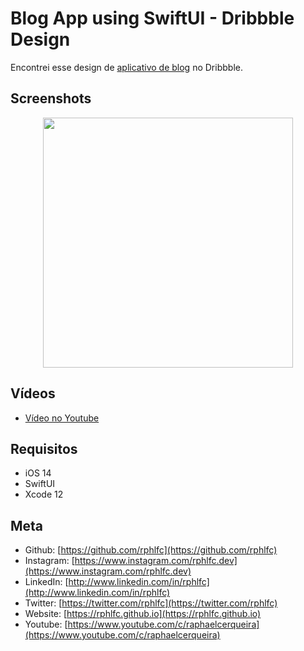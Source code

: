 # Blog App using SwiftUI - Dribbble Design
Encontrei esse design de [aplicativo de blog](https://dribbble.com/shots/5834160-Mobile-Blog-App-Design) no Dribbble.

## Screenshots
<p align="center">
    <img src="https://user-images.githubusercontent.com/16376748/131045550-ea6e3ec8-177d-4e2f-8ef0-d63c413c3b72.png" width="400">
</p>

## Vídeos
- [Vídeo no Youtube](https://youtu.be/DcyCUUodw1Y)

## Requisitos
- iOS 14
- SwiftUI
- Xcode 12

## Meta
- Github: [https://github.com/rphlfc](https://github.com/rphlfc)
- Instagram: [https://www.instagram.com/rphlfc.dev](https://www.instagram.com/rphlfc.dev)
- LinkedIn: [http://www.linkedin.com/in/rphlfc](http://www.linkedin.com/in/rphlfc)
- Twitter: [https://twitter.com/rphlfc](https://twitter.com/rphlfc)
- Website: [https://rphlfc.github.io](https://rphlfc.github.io)
- Youtube: [https://www.youtube.com/c/raphaelcerqueira](https://www.youtube.com/c/raphaelcerqueira)
